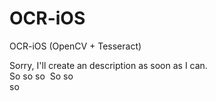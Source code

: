# OCR-iOS
OCR-iOS (OpenCV + Tesseract)

Sorry, I'll create an description as soon as I can.\
So so so&nbsp;
So so  
so
